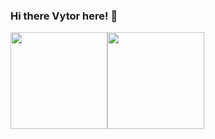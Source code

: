 ### Hi there Vytor here! 👋

<div>
  <a href="https://github.com/vytorJS"> 
  <img height="155em" src="https://github-readme-stats.vercel.app/api?username=vytor-rosa&show_icons=true&theme=midnight-purple&include_all_commits=true&count_private=true"><img height="155em" src="https://github-readme-stats.vercel.app/api/top-langs/?username=vytor-rosa&layout=compact&langs_count=5&theme=midnight-purple">
</div>
